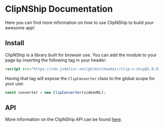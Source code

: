 # ClipNShip Documentation

Here you can find more information on how to use ClipNShip to build your awesome app!

## Install

ClipNShip is a library built for browser use. You can add the module to your page by inserting the following tag in your header:

```html
<script src="https://cdn.jsdelivr.net/gh/mitchwadair/clip-n-ship@1.0.0/dist/clipnship.min.js"></script>
```

Having that tag will expose the `ClipConverter` class to the global scope for your use:

```js
const converter = new ClipConverter(videoURL);
```

## API

More information on the ClipNShip API can be found [here](api.md).
